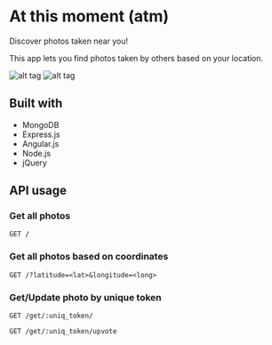 # At this moment (atm)
Discover photos taken near you!

This app lets you find photos taken by others based on your location. 


![alt tag](https://raw.githubusercontent.com/clanofnoobs/atm/master/public/images/screen.png)
![alt tag](https://raw.githubusercontent.com/clanofnoobs/atm/master/public/images/screen2.png)

## Built with
<ul>
  <li>MongoDB</li>
  <li>Express.js</li>
  <li>Angular.js</li>
  <li>Node.js</li>
  <li>jQuery</li>
</ul>

## API usage
### Get all photos
`
GET /
`

### Get all photos based on coordinates


`
GET /?latitude=<lat>&longitude=<long>
`

### Get/Update photo by unique token


`
GET /get/:uniq_token/
`


`
GET /get/:uniq_token/upvote
`



